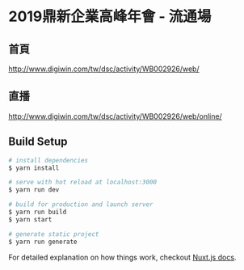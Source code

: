 # 2019鼎新企業高峰年會 - 流通場

## 首頁
http://www.digiwin.com/tw/dsc/activity/WB002926/web/

## 直播
http://www.digiwin.com/tw/dsc/activity/WB002926/web/online/

## Build Setup

``` bash
# install dependencies
$ yarn install

# serve with hot reload at localhost:3000
$ yarn run dev

# build for production and launch server
$ yarn run build
$ yarn start

# generate static project
$ yarn run generate
```

For detailed explanation on how things work, checkout [Nuxt.js docs](https://nuxtjs.org).
